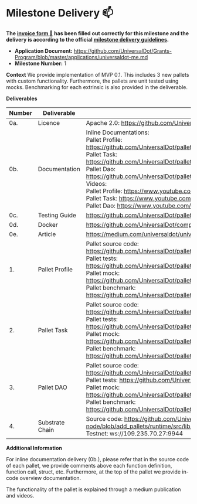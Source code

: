 # Milestone Delivery :mailbox:

**The [invoice form :pencil:](https://docs.google.com/forms/d/e/1FAIpQLSfmNYaoCgrxyhzgoKQ0ynQvnNRoTmgApz9NrMp-hd8mhIiO0A/viewform) has been filled out correctly for this milestone and the delivery is according to the official [milestone delivery guidelines](https://github.com/w3f/Grants-Program/blob/master/docs/milestone-deliverables-guidelines.md).**

- **Application Document:** https://github.com/UniversalDot/Grants-Program/blob/master/applications/universaldot-me.md
- **Milestone Number:** 1

**Context**
We provide implementation of MVP 0.1. This includes 3 new pallets with custom functionality. Furthermore, the pallets are unit tested using mocks. Benchmarking for each extrinsic is also provided in the deliverable.

**Deliverables**

| Number | Deliverable     | Link                                                                                                                                                                                                                                                                                                                                                                                                                                                                                                          | Notes |
| ------ | --------------- | ------------------------------------------------------------------------------------------------------------------------------------------------------------------------------------------------------------------------------------------------------------------------------------------------------------------------------------------------------------------------------------------------------------------------------------------------------------------------------------------------------------- | ----- |
| 0a.    | Licence         | Apache 2.0: https://github.com/UniversalDot/pallets/blob/master/LICENSE                                                                                                                                                                                                                                                                                                                                                                                                                                       | ...   |
| 0b.    | Documentation   | Inline Documentations: <br> Pallet Profile: https://github.com/UniversalDot/pallets/blob/master/profile/src/lib.rs#L1 <br> Pallet Task: https://github.com/UniversalDot/pallets/blob/master/task/src/lib.rs#L1 <br> Pallet Dao: https://github.com/UniversalDot/pallets/blob/master/dao/src/lib.rs#L1 <br> Videos: <br> Pallet Profile: https://www.youtube.com/watch?v=2xgzU3Bqn5M<br> Pallet Task: https://www.youtube.com/watch?v=BwEutATKAa0 <br> Pallet Dao: https://www.youtube.com/watch?v=1axnuzhBc1M |       |
| 0c.    | Testing Guide   | https://github.com/UniversalDot/pallets#testing                                                                                                                                                                                                                                                                                                                                                                                                                                                               | ...   |
| 0d.    | Docker          | https://github.com/UniversalDot/compose-service/blob/master/node/Dockerfile                                                                                                                                                                                                                                                                                                                                                                                                                                   | ...   |
| 0e.    | Article         | https://medium.com/universaldot/universaldot-dapp-overview-1acf40cb1a61                                                                                                                                                                                                                                                                                                                                                                                                                                       | ...   |
| 1.     | Pallet Profile  | Pallet source code: https://github.com/UniversalDot/pallets/blob/master/profile/src/lib.rs <br> Pallet tests: https://github.com/UniversalDot/pallets/blob/master/profile/src/tests.rs <br> Pallet mock: https://github.com/UniversalDot/pallets/blob/master/profile/src/mock.rs <br> Pallet benchmark: https://github.com/UniversalDot/pallets/blob/master/profile/src/benchmarking.rs                                                                                                                       | ...   |
| 2.     | Pallet Task     | Pallet source code: https://github.com/UniversalDot/pallets/blob/master/task/src/lib.rs <br> Pallet tests: https://github.com/UniversalDot/pallets/blob/master/task/src/tests.rs <br> Pallet mock: https://github.com/UniversalDot/pallets/blob/master/task/src/mock.rs <br> Pallet benchmark: https://github.com/UniversalDot/pallets/blob/master/task/src/benchmarking.rs                                                                                                                                   | ...   |
| 3.     | Pallet DAO      | Pallet source code: https://github.com/UniversalDot/pallets/blob/master/dao/src/lib.rs <br> Pallet tests: https://github.com/UniversalDot/pallets/blob/master/dao/src/tests.rs <br> Pallet mock: https://github.com/UniversalDot/pallets/blob/master/dao/src/mock.rs <br> Pallet benchmark: https://github.com/UniversalDot/pallets/blob/master/dao/src/benchmarking.rs                                                                                                                                       | ...   |
| 4.     | Substrate Chain | Source code: https://github.com/UniversalDot/universal-dot-node/blob/add_pallets/runtime/src/lib.rs#L324 <br> Testnet: ws://109.235.70.27:9944                                                                                                                                                                                                                                                                                                                                                                | ...   |

**Additional Information**

For inline documentation delivery (0b.), please refer that in the source code of each pallet, we provide comments above each function definition, function call, struct, etc. Furthermore, at the top of the pallet we provide in-code overview documentation.

The functionality of the pallet is explained through a medium publication and videos.
